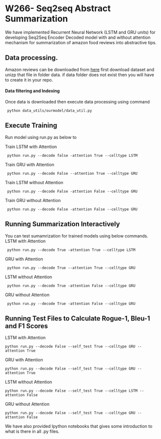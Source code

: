 # W266- Seq2seq Abstract Summarization
We have implemented Recurrent Neural Network (LSTM and GRU units) for developing Seq2Seq Encoder Decoded model with and without attention mechanism for
summarization of amazon food reviews into abstractive tips.
## Data processing. 
Amazon reviews can be downloaded from 
<a href="https://snap.stanford.edu/data/web-FineFoods.html">here</a>
first download dataset and unizp that file in folder data. if data folder does not exist then you will have to create it in your repo.

#### Data filtering and Indexing
Once data is downloaded then execute data processing using command
```
 python data_utils/ourmodel/data_util.py
```
## Execute Training

Run model using run.py as below to 

Train LSTM with Attention
```
 python run.py --decode false -attention True --celltype LSTM
```
Train GRU with Attention
```
 python run.py --decode False --attention True --celltype GRU
```
Train LSTM without Attention
```
 python run.py --decode False -attention False --celltype GRU
```
Train GRU without Attention
```
 python run.py --decode False -attention False --celltype GRU
```
## Running Summarization Interactively

You can test sumamrization for trained models using below commands.
 LSTM with Attention
```
 python run.py --decode True -attention True --celltype LSTM
```
GRU with Attention
```
 python run.py --decode True --attention True --celltype GRU
```
LSTM without Attention
```
 python run.py --decode True -attention False --celltype GRU
```
GRU without Attention
```
 python run.py --decode True -attention False --celltype GRU
```

## Running Test Files to Calculate Rogue-1, Bleu-1 and F1 Scores
 LSTM with Attention
```
python run.py --decode False --self_test True --celltype GRU --attention True
```
GRU with Attention
```
python run.py --decode False --self_test True --celltype GRU --attention True
```
LSTM without Attention
```
python run.py --decode False --self_test True --celltype LSTM --attention False
```
GRU without Attention
```
python run.py --decode False --self_test True --celltype GRU --attention False
```
We have also provided Ipython notebooks that gives some introduction to what is there in all .py files.
